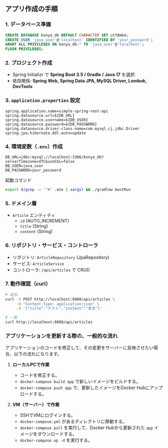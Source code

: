 ## アプリ作成の手順

### 1. データベース準備
```sql
CREATE DATABASE konya_db DEFAULT CHARACTER SET utf8mb4;
CREATE USER 'java_user'@'localhost' IDENTIFIED BY 'your_password';
GRANT ALL PRIVILEGES ON konya_db.* TO 'java_user'@'localhost';
FLUSH PRIVILEGES;
```

### 2. プロジェクト作成
* Spring Initializr で **Spring Boot 3.5 / Gradle / Java 17** を選択  
* 依存関係: **Spring Web, Spring Data JPA, MySQL Driver, Lombok, DevTools**

### 3. `application.properties` 設定
```properties
spring.application.name=simple-spring-rest-api
spring.datasource.url=${DB_URL}
spring.datasource.username=${DB_USER}
spring.datasource.password=${DB_PASSWORD}
spring.datasource.driver-class-name=com.mysql.cj.jdbc.Driver
spring.jpa.hibernate.ddl-auto=update
```

### 4. 環境変数（`.env`）作成
```env
DB_URL=jdbc:mysql://localhost:3306/konya_db?serverTimezone=UTC&useSSL=false
DB_USER=java_user
DB_PASSWORD=your_password
```
起動コマンド  
```bash
export $(grep -v '^#' .env | xargs) && ./gradlew bootRun
```

### 5. ドメイン層
* `Article` エンティティ  
  * `id` (AUTO_INCREMENT)  
  * `title` (String)  
  * `content` (String)

### 6. リポジトリ・サービス・コントローラ
* リポジトリ: `ArticleRepository` (JpaRepository)
* サービス: `ArticleService`
* コントローラ: `/api/articles` で CRUD

### 7. 動作確認（curl）
```bash
# 追加
curl -X POST http://localhost:8080/api/articles \
     -H "Content-Type: application/json" \
     -d '{"title":"テスト","content":"本文"}'

# 一覧
curl http://localhost:8080/api/articles
```
### アプリケーションを更新する際の、一般的な流れ

アプリケーションのコードを修正して、その変更をサーバーに反映させたい場合、以下の流れになります。

1.  **ローカルPCで作業**
    *   コードを修正する。
    *   `docker-compose build app` で新しいイメージをビルドする。
    *   `docker-compose push app` で、更新したイメージをDocker Hubにアップロードする。

2.  **VM（サーバー）で作業**
    *   SSHでVMにログインする。
    *   `docker-compose.yml` があるディレクトリに移動する。
    *   `docker-compose pull` を実行して、Docker Hubから更新された `app` イメージをダウンロードする。
    *   `docker-compose up -d` を実行する。
